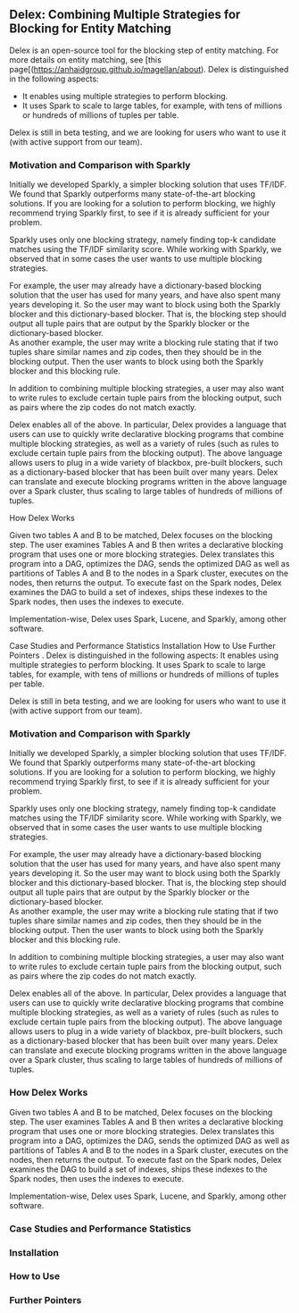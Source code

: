 ## Delex: Combining Multiple Strategies for Blocking for Entity Matching

Delex is an open-source tool for the blocking step of entity matching. For more details on entity matching, see [this page[(https://anhaidgroup.github.io/magellan/about). Delex is distinguished in the following aspects: 
* It enables using multiple strategies to perform blocking. 
* It uses Spark to scale to large tables, for example, with tens of millions or hundreds of millions of tuples per table. 

Delex is still in beta testing, and we are looking for users who want to use it (with active support from our team). 

### Motivation and Comparison with Sparkly

Initially we developed Sparkly, a simpler blocking solution that uses TF/IDF. We found that Sparkly outperforms many state-of-the-art blocking solutions. If you are looking for a solution to perform blocking, we highly recommend trying Sparkly first, to see if it is already sufficient for your problem. 

Sparkly uses only one blocking strategy, namely finding top-k candidate matches using the TF/IDF similarity score. While working with Sparkly, we observed that in some cases the user wants to use multiple blocking strategies. 

For example, the user may already have a dictionary-based blocking solution that the user has used for many years, and have also spent many years developing it. So the user may want to block using both the Sparkly blocker and this dictionary-based blocker. That is, the blocking step should output all tuple pairs that are output by the Sparkly blocker or the dictionary-based blocker.  
As another example, the user may write a blocking rule stating that if two tuples share similar names and zip codes, then they should be in the blocking output. Then the user wants to block using both the Sparkly blocker and this blocking rule. 

In addition to combining multiple blocking strategies, a user may also want to write rules to exclude certain tuple pairs from the blocking output, such as pairs where the zip codes do not match exactly. 

Delex enables all of the above. In particular, 
Delex provides a language that users can use to quickly write declarative blocking programs that combine multiple blocking strategies, as well as a variety of rules (such as rules to exclude certain tuple pairs from the blocking output). 
The above language allows users to plug in a wide variety of blackbox, pre-built blockers, such as a dictionary-based blocker that has been built over many years. 
Delex can translate and execute blocking programs written in the above language over a Spark cluster, thus scaling to large tables of hundreds of millions of tuples.  

How Delex Works

Given two tables A and B to be matched, Delex focuses on the blocking step. The user examines Tables A and B then writes a declarative blocking program that uses one or more blocking strategies. Delex translates this program into a DAG, optimizes the DAG, sends the optimized DAG as well as partitions of Tables A and B to the nodes in a Spark cluster, executes on the nodes, then returns the output. To execute fast on the Spark nodes, Delex examines the DAG to build a set of indexes, ships these indexes to the Spark nodes, then uses the indexes to execute. 

Implementation-wise, Delex uses Spark, Lucene, and Sparkly, among other software. 

Case Studies and Performance Statistics
Installation
How to Use
Further Pointers
. Delex is distinguished in the following aspects: 
It enables using multiple strategies to perform blocking. 
It uses Spark to scale to large tables, for example, with tens of millions or hundreds of millions of tuples per table. 

Delex is still in beta testing, and we are looking for users who want to use it (with active support from our team). 

### Motivation and Comparison with Sparkly

Initially we developed Sparkly, a simpler blocking solution that uses TF/IDF. We found that Sparkly outperforms many state-of-the-art blocking solutions. If you are looking for a solution to perform blocking, we highly recommend trying Sparkly first, to see if it is already sufficient for your problem. 

Sparkly uses only one blocking strategy, namely finding top-k candidate matches using the TF/IDF similarity score. While working with Sparkly, we observed that in some cases the user wants to use multiple blocking strategies. 

For example, the user may already have a dictionary-based blocking solution that the user has used for many years, and have also spent many years developing it. So the user may want to block using both the Sparkly blocker and this dictionary-based blocker. That is, the blocking step should output all tuple pairs that are output by the Sparkly blocker or the dictionary-based blocker.  
As another example, the user may write a blocking rule stating that if two tuples share similar names and zip codes, then they should be in the blocking output. Then the user wants to block using both the Sparkly blocker and this blocking rule. 

In addition to combining multiple blocking strategies, a user may also want to write rules to exclude certain tuple pairs from the blocking output, such as pairs where the zip codes do not match exactly. 

Delex enables all of the above. In particular, 
Delex provides a language that users can use to quickly write declarative blocking programs that combine multiple blocking strategies, as well as a variety of rules (such as rules to exclude certain tuple pairs from the blocking output). 
The above language allows users to plug in a wide variety of blackbox, pre-built blockers, such as a dictionary-based blocker that has been built over many years. 
Delex can translate and execute blocking programs written in the above language over a Spark cluster, thus scaling to large tables of hundreds of millions of tuples.  

### How Delex Works

Given two tables A and B to be matched, Delex focuses on the blocking step. The user examines Tables A and B then writes a declarative blocking program that uses one or more blocking strategies. Delex translates this program into a DAG, optimizes the DAG, sends the optimized DAG as well as partitions of Tables A and B to the nodes in a Spark cluster, executes on the nodes, then returns the output. To execute fast on the Spark nodes, Delex examines the DAG to build a set of indexes, ships these indexes to the Spark nodes, then uses the indexes to execute. 

Implementation-wise, Delex uses Spark, Lucene, and Sparkly, among other software. 

### Case Studies and Performance Statistics
### Installation
### How to Use
### Further Pointers
